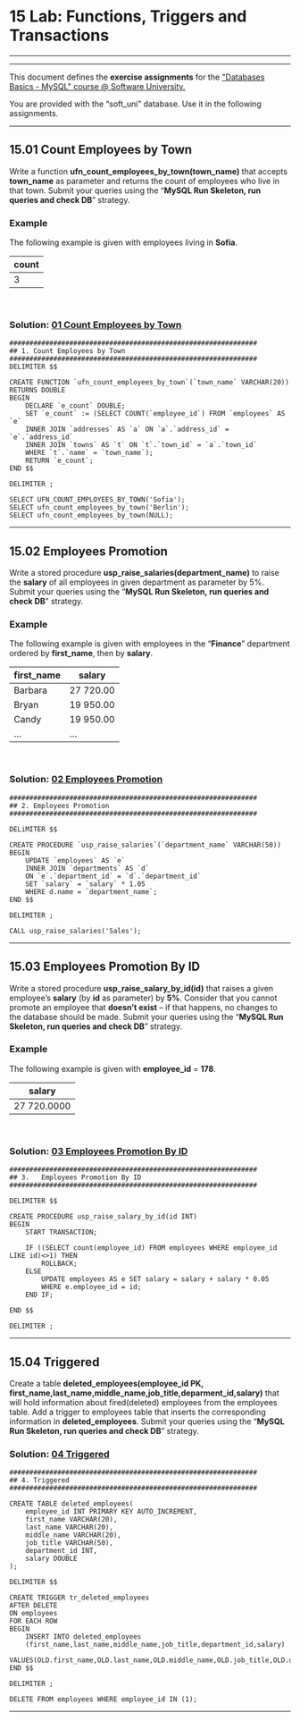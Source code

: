 15 Lab: Functions, Triggers and Transactions
============================================

---
---

This document defines the **exercise assignments** for the ["Databases Basics -
MySQL" course \@ Software
University.](https://softuni.bg/courses/databases-basics-mysql)

You are provided with the “soft_uni” database. Use it in the following
assignments.

---

15.01 Count Employees by Town
-----------------------------

Write a function **ufn_count_employees_by_town(town_name)** that accepts
**town_name** as parameter and returns the count of employees who live in that
town. Submit your queries using the “**MySQL Run Skeleton, run queries and check
DB**” strategy.

### Example

The following example is given with employees living in **Sofia**.

| **count** |
|-----------|
| 3         |
<br/>

### Solution: <a title="01 Count Employees by Town" href="https://github.com/TsvetanNikolov123/JAVA---Database-Basics-MySQL/blob/93ef26734740c77b17bfa242dbd8f41952259621/15%20DATABASE%20PROGRAMMABILITY/15%20LAB_DATABASE_PROGRAMMABILITY.sql#L2">01 Count Employees by Town</a>
    ##############################################################
    ## 1. Count Employees by Town 
    ##############################################################
    DELIMITER $$
    
    CREATE FUNCTION `ufn_count_employees_by_town`(`town_name` VARCHAR(20))
    RETURNS DOUBLE 
    BEGIN
    	DECLARE `e_count` DOUBLE;
    	SET `e_count` := (SELECT COUNT(`employee_id`) FROM `employees` AS `e`
    	INNER JOIN `addresses` AS `a` ON `a`.`address_id` = `e`.`address_id`
    	INNER JOIN `towns` AS `t` ON `t`.`town_id` = `a`.`town_id`
    	WHERE `t`.`name` = `town_name`);
    	RETURN `e_count`;
    END $$
     
    DELIMITER ;
    
    SELECT UFN_COUNT_EMPLOYEES_BY_TOWN('Sofia');
    SELECT ufn_count_employees_by_town('Berlin');
    SELECT ufn_count_employees_by_town(NULL);
---
15.02 Employees Promotion
-------------------------

Write a stored procedure **usp_raise_salaries(department_name)** to raise the
**salary** of all employees in given department as parameter by 5%. Submit your
queries using the “**MySQL Run Skeleton, run queries and check DB**” strategy.

### Example

The following example is given with employees in the “**Finance**” department
ordered by **first_name**, then by **salary**.

| **first_name** | **salary** |
|----------------|------------|
| Barbara        | 27 720.00  |
| Bryan          | 19 950.00  |
| Candy          | 19 950.00  |
| …              | …          |
<br/>

### Solution: <a title="02 Employees Promotion" href="https://github.com/TsvetanNikolov123/JAVA---Database-Basics-MySQL/blob/93ef26734740c77b17bfa242dbd8f41952259621/15%20DATABASE%20PROGRAMMABILITY/15%20LAB_DATABASE_PROGRAMMABILITY.sql#L24">02 Employees Promotion</a>
    ##############################################################
    ## 2. Employees Promotion 
    ##############################################################
    
    DELiMITER $$
    
    CREATE PROCEDURE `usp_raise_salaries`(`department_name` VARCHAR(50))
    BEGIN
    	UPDATE `employees` AS `e`
        INNER JOIN `departments` AS `d`
    	ON `e`.`department_id` = `d`.`department_id`
        SET `salary` = `salary` * 1.05
        WHERE d.name = `department_name`;
    END $$
    
    DELIMITER ;
    
    CALL usp_raise_salaries('Sales');
---
15.03 Employees Promotion By ID
-------------------------------

Write a stored procedure **usp_raise_salary_by_id(id)** that raises a given
employee’s **salary** (by **id** as parameter) by **5%**. Consider that you
cannot promote an employee that **doesn’t exist** – if that happens, no changes
to the database should be made. Submit your queries using the “**MySQL Run
Skeleton, run queries and check DB**” strategy.

### Example

The following example is given with **employee_id** = **178**.

| **salary**  |
|-------------|
| 27 720.0000 |
<br/>

### Solution: <a title="03 Employees Promotion By ID" href="https://github.com/TsvetanNikolov123/JAVA---Database-Basics-MySQL/blob/93ef26734740c77b17bfa242dbd8f41952259621/15%20DATABASE%20PROGRAMMABILITY/15%20LAB_DATABASE_PROGRAMMABILITY.sql#L43">03 Employees Promotion By ID</a>
    ##############################################################
    ## 3.	Employees Promotion By ID
    ##############################################################
    
    DELIMITER $$
    
    CREATE PROCEDURE usp_raise_salary_by_id(id INT) 
    BEGIN
    	START TRANSACTION;
        
        IF ((SELECT count(employee_id) FROM employees WHERE employee_id LIKE id)<>1) THEN
    		ROLLBACK;
    	ELSE
    		UPDATE employees AS e SET salary = salary + salary * 0.05
            WHERE e.employee_id = id;
    	END IF;
        
    END $$
    
    DELIMITER ;
---
15.04 Triggered
---------------

Create a table **deleted_employees(employee_id PK,
first_name,last_name,middle_name,job_title,deparment_id,salary)** that will hold
information about fired(deleted) employees from the employees table. Add a
trigger to employees table that inserts the corresponding information in
**deleted_employees**. Submit your queries using the “**MySQL Run Skeleton, run
queries and check DB**” strategy.
<br/>

### Solution: <a title="04 Triggered" href="https://github.com/TsvetanNikolov123/JAVA---Database-Basics-MySQL/blob/93ef26734740c77b17bfa242dbd8f41952259621/15%20DATABASE%20PROGRAMMABILITY/15%20LAB_DATABASE_PROGRAMMABILITY.sql#L64">04 Triggered</a>
    ##############################################################
    ## 4. Triggered 
    ##############################################################
    
    CREATE TABLE deleted_employees(
    	employee_id INT PRIMARY KEY AUTO_INCREMENT,
    	first_name VARCHAR(20),
    	last_name VARCHAR(20),
    	middle_name VARCHAR(20),
    	job_title VARCHAR(50),
    	department_id INT,
    	salary DOUBLE 
    );
    
    DELIMITER $$
    
    CREATE TRIGGER tr_deleted_employees
    AFTER DELETE
    ON employees
    FOR EACH ROW
    BEGIN
    	INSERT INTO deleted_employees     
        (first_name,last_name,middle_name,job_title,department_id,salary)
    	VALUES(OLD.first_name,OLD.last_name,OLD.middle_name,OLD.job_title,OLD.department_id,OLD.salary);
    END $$
    
    DELIMITER ;
    
    DELETE FROM employees WHERE employee_id IN (1);
---